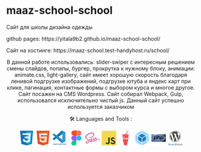# maaz-school-school

Сайт для школы дизайна одежды


<p> github pages:  https://yitala9b2.github.io/maaz-school-school/  </p>
<p> Сайт на хостинге:  https://maaz-school.test-handyhost.ru/school/  </p>
<div  id="ladesign_description" align="center" >
  
  <p> В данной работе использовались: slider-swiper с интересным решением смены слайдов, попапы, бургер, прокрутка к нужному блоку, анимации: animate.css, 
 light-gallery, сайт имеет хорошую скорость благодаря ленивой подгрузке изображений, подгрузке ютуба и яндекс карт при клике, пагинация, контактные формы с выбором курса и многое другое. Сайт посажен на CMS Wordpress.  
  Сайт собирал Webpack, Gulp, использовался исключительно чистый js. Данный сайт успешно используется заказчиком </p>
  
  
  
:hammer_and_wrench: Languages and Tools :
  <br>
  <br>
  <img src="https://github.com/devicons/devicon/blob/master/icons/css3/css3-original.svg" title="Css3" alt="Css3" width="40" height="40"/>
   <img src="https://github.com/devicons/devicon/blob/master/icons/html5/html5-original.svg" title="Html5" alt="Html5" width="40" height="40"/>
  <img src="https://github.com/devicons/devicon/blob/master/icons/vscode/vscode-original-wordmark.svg" title="vscode" alt="vscode" width="40" height="40"/>
   <img src="https://github.com/devicons/devicon/blob/master/icons/figma/figma-original.svg" title="figma" alt="figma" width="40" height="40"/>
   <img src="https://github.com/devicons/devicon/blob/master/icons/sass/sass-original.svg" title="sass" alt="sass" width="40" height="40"/>
   <img src="https://github.com/devicons/devicon/blob/master/icons/javascript/javascript-original.svg" title="JavaScript" alt="JavaScript" width="40" height="40"/>
   <img src="https://github.com/devicons/devicon/blob/master/icons/gulp/gulp-plain.svg" title="Gulp" alt="Gulp" width="40" height="40"/>
   <img src="https://github.com/devicons/devicon/blob/master/icons/webpack/webpack-original.svg" title="webpack" alt="webpack" width="40" height="40"/>
   <img src="https://github.com/devicons/devicon/blob/master/icons/php/php-original.svg" title="PHP" alt="PHP" width="40" height="40"/>
   <img src="https://github.com/devicons/devicon/blob/master/icons/wordpress/wordpress-original.svg" title="wordpress" alt="wordpress" width="40" height="40"/>
  </div>
